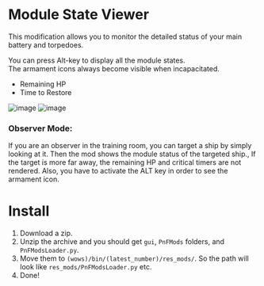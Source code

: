 # Module State Viewer
This modification allows you to monitor the detailed status of your main battery and torpedoes.

You can press Alt-key to display all the module states.  
The armament icons always become visible when incapacitated.
- Remaining HP
- Time to Restore

![image](https://github.com/user-attachments/assets/963789ea-f0b3-4f15-8145-87a6f192efb9)
![image](https://github.com/user-attachments/assets/fff63263-1562-4a62-b65a-233fa6a4915c)


### Observer Mode:
If you are an observer in the training room, you can target a ship by simply looking at it. Then the mod shows the module status of the targeted ship.,
If the target is more far away, the remaining HP and critical timers are not rendered. Also, you have to activate the ALT key in order to see the armament icon.

# Install
1. Download a zip.
2. Unzip the archive and you should get `gui`, `PnFMods` folders, and `PnFModsLoader.py`.
3. Move them to `(wows)/bin/(latest_number)/res_mods/`. So the path will look like `res_mods/PnFModsLoader.py` etc.
4. Done!
